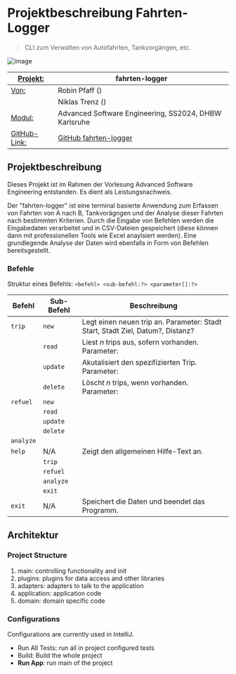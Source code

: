 # Projektbeschreibung Fahrten-Logger

> CLI zum Verwalten von Autofahrten, Tankvorgängen, etc.

![image](https://github.com/ntrenz/fahrten-logger/assets/100510761/7e21e94a-cc60-4c7d-aa2f-b90db343f4d6)

| <u>Projekt:</u> | fahrten-logger |
| - | - |
| <u>Von:</u> | Robin Pfaff () |
| | Niklas Trenz () |
| <u>Modul:</u> | Advanced Software Engineering, SS2024, DHBW Karlsruhe |
| <u>GitHub-Link:</u> | [GitHub fahrten-logger](https://github.com/ntrenz/fahrten-logger) |

## Projektbeschreibung

Dieses Projekt ist im Rahmen der Vorlesung Advanced Software Engineering entstanden. Es dient als Leistungsnachweis.

Der "fahrten-logger" ist eine terminal basierte Anwendung zum Erfassen von Fahrten von A nach B, Tankvorägngen und der Analyse dieser Fahrten nach bestimmten Kriterien. Durch die Eingabe von Befehlen werden die Eingabedaten verarbeitet und in CSV-Dateien gespeichert (diese können dann mit professionellen Tools wie Excel anaylsiert werden). Eine grundlegende Analyse der Daten wird ebenfalls in Form von Befehlen bereitsgestellt.

### Befehle

Struktur eines Befehls: `<befehl> <sub-befehl:?> <parameter[]:?>`

| Befehl | Sub-Befehl | Beschreibung |
| - | - | - |
| `trip` | `new` | Legt einen neuen trip an. Parameter: Stadt Start, Stadt Ziel, Datum?, Distanz? |
| | `read` | Liest $n$ trips aus, sofern vorhanden. Parameter: |
| | `update` | Akutalisiert den spezifizierten Trip. Parameter: |
| | `delete` | Löscht $n$ trips, wenn vorhanden. Parameter:  |
| `refuel` | `new` ||
| | `read` | |
| | `update` | |
| | `delete` | |
| `analyze` |||
| `help` | N/A | Zeigt den allgemeinen Hilfe-Text an. |
| | `trip` ||
| | `refuel` | |
| | `analyze` | |
| | `exit` | |
| `exit` | N/A | Speichert die Daten und beendet das Programm. |

## Architektur

### Project Structure

1. main: controlling functionality and init
2. plugins: plugins for data access and other libraries
3. adapters: adapters to talk to the application
4. application: application code
5. domain: domain specific code

### Configurations

Configurations are currently used in IntelliJ.

- Run All Tests: run all in project configured tests
- Build: Build the whole project
- **Run App**: run main of the project
